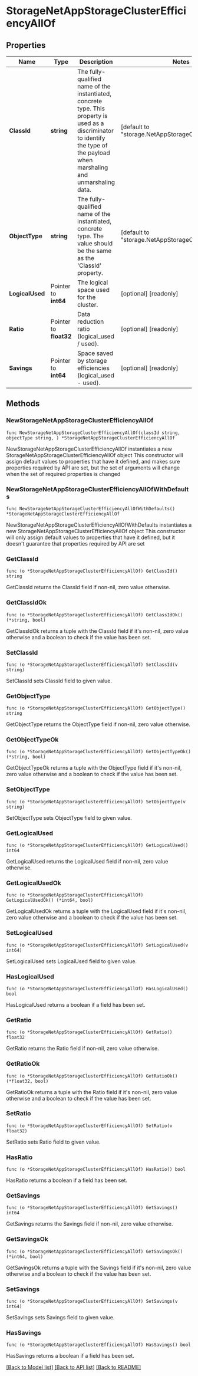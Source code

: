 # StorageNetAppStorageClusterEfficiencyAllOf

## Properties

Name | Type | Description | Notes
------------ | ------------- | ------------- | -------------
**ClassId** | **string** | The fully-qualified name of the instantiated, concrete type. This property is used as a discriminator to identify the type of the payload when marshaling and unmarshaling data. | [default to "storage.NetAppStorageClusterEfficiency"]
**ObjectType** | **string** | The fully-qualified name of the instantiated, concrete type. The value should be the same as the &#39;ClassId&#39; property. | [default to "storage.NetAppStorageClusterEfficiency"]
**LogicalUsed** | Pointer to **int64** | The logical space used for the cluster. | [optional] [readonly] 
**Ratio** | Pointer to **float32** | Data reduction ratio (logical_used / used). | [optional] [readonly] 
**Savings** | Pointer to **int64** | Space saved by storage efficiencies (logical_used - used). | [optional] [readonly] 

## Methods

### NewStorageNetAppStorageClusterEfficiencyAllOf

`func NewStorageNetAppStorageClusterEfficiencyAllOf(classId string, objectType string, ) *StorageNetAppStorageClusterEfficiencyAllOf`

NewStorageNetAppStorageClusterEfficiencyAllOf instantiates a new StorageNetAppStorageClusterEfficiencyAllOf object
This constructor will assign default values to properties that have it defined,
and makes sure properties required by API are set, but the set of arguments
will change when the set of required properties is changed

### NewStorageNetAppStorageClusterEfficiencyAllOfWithDefaults

`func NewStorageNetAppStorageClusterEfficiencyAllOfWithDefaults() *StorageNetAppStorageClusterEfficiencyAllOf`

NewStorageNetAppStorageClusterEfficiencyAllOfWithDefaults instantiates a new StorageNetAppStorageClusterEfficiencyAllOf object
This constructor will only assign default values to properties that have it defined,
but it doesn't guarantee that properties required by API are set

### GetClassId

`func (o *StorageNetAppStorageClusterEfficiencyAllOf) GetClassId() string`

GetClassId returns the ClassId field if non-nil, zero value otherwise.

### GetClassIdOk

`func (o *StorageNetAppStorageClusterEfficiencyAllOf) GetClassIdOk() (*string, bool)`

GetClassIdOk returns a tuple with the ClassId field if it's non-nil, zero value otherwise
and a boolean to check if the value has been set.

### SetClassId

`func (o *StorageNetAppStorageClusterEfficiencyAllOf) SetClassId(v string)`

SetClassId sets ClassId field to given value.


### GetObjectType

`func (o *StorageNetAppStorageClusterEfficiencyAllOf) GetObjectType() string`

GetObjectType returns the ObjectType field if non-nil, zero value otherwise.

### GetObjectTypeOk

`func (o *StorageNetAppStorageClusterEfficiencyAllOf) GetObjectTypeOk() (*string, bool)`

GetObjectTypeOk returns a tuple with the ObjectType field if it's non-nil, zero value otherwise
and a boolean to check if the value has been set.

### SetObjectType

`func (o *StorageNetAppStorageClusterEfficiencyAllOf) SetObjectType(v string)`

SetObjectType sets ObjectType field to given value.


### GetLogicalUsed

`func (o *StorageNetAppStorageClusterEfficiencyAllOf) GetLogicalUsed() int64`

GetLogicalUsed returns the LogicalUsed field if non-nil, zero value otherwise.

### GetLogicalUsedOk

`func (o *StorageNetAppStorageClusterEfficiencyAllOf) GetLogicalUsedOk() (*int64, bool)`

GetLogicalUsedOk returns a tuple with the LogicalUsed field if it's non-nil, zero value otherwise
and a boolean to check if the value has been set.

### SetLogicalUsed

`func (o *StorageNetAppStorageClusterEfficiencyAllOf) SetLogicalUsed(v int64)`

SetLogicalUsed sets LogicalUsed field to given value.

### HasLogicalUsed

`func (o *StorageNetAppStorageClusterEfficiencyAllOf) HasLogicalUsed() bool`

HasLogicalUsed returns a boolean if a field has been set.

### GetRatio

`func (o *StorageNetAppStorageClusterEfficiencyAllOf) GetRatio() float32`

GetRatio returns the Ratio field if non-nil, zero value otherwise.

### GetRatioOk

`func (o *StorageNetAppStorageClusterEfficiencyAllOf) GetRatioOk() (*float32, bool)`

GetRatioOk returns a tuple with the Ratio field if it's non-nil, zero value otherwise
and a boolean to check if the value has been set.

### SetRatio

`func (o *StorageNetAppStorageClusterEfficiencyAllOf) SetRatio(v float32)`

SetRatio sets Ratio field to given value.

### HasRatio

`func (o *StorageNetAppStorageClusterEfficiencyAllOf) HasRatio() bool`

HasRatio returns a boolean if a field has been set.

### GetSavings

`func (o *StorageNetAppStorageClusterEfficiencyAllOf) GetSavings() int64`

GetSavings returns the Savings field if non-nil, zero value otherwise.

### GetSavingsOk

`func (o *StorageNetAppStorageClusterEfficiencyAllOf) GetSavingsOk() (*int64, bool)`

GetSavingsOk returns a tuple with the Savings field if it's non-nil, zero value otherwise
and a boolean to check if the value has been set.

### SetSavings

`func (o *StorageNetAppStorageClusterEfficiencyAllOf) SetSavings(v int64)`

SetSavings sets Savings field to given value.

### HasSavings

`func (o *StorageNetAppStorageClusterEfficiencyAllOf) HasSavings() bool`

HasSavings returns a boolean if a field has been set.


[[Back to Model list]](../README.md#documentation-for-models) [[Back to API list]](../README.md#documentation-for-api-endpoints) [[Back to README]](../README.md)


